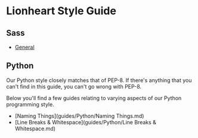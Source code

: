 Lionheart Style Guide
=====================

Sass
----

* [General](guides/sass/General.md)

Python
------

Our Python style closely matches that of PEP-8. If there's anything that you can't find in this guide, you can't go wrong with PEP-8.

Below you'll find a few guides relating to varying aspects of our Python programming style.

* [Naming Things](guides/Python/Naming Things.md)
* [Line Breaks & Whitespace](guides/Python/Line Breaks & Whitespace.md)
